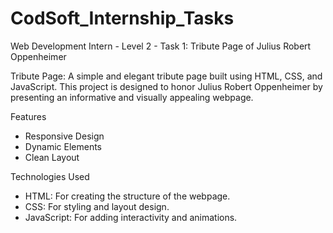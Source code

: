 # CodSoft_Internship_Tasks

Web Development Intern - Level 2 - Task 1: Tribute Page of Julius Robert Oppenheimer

Tribute Page: A simple and elegant tribute page built using HTML, CSS, and JavaScript. This project is designed to honor Julius Robert Oppenheimer by presenting an informative and visually appealing webpage.

Features

- Responsive Design
- Dynamic Elements
- Clean Layout

Technologies Used

- HTML: For creating the structure of the webpage.
- CSS: For styling and layout design.
- JavaScript: For adding interactivity and animations.
